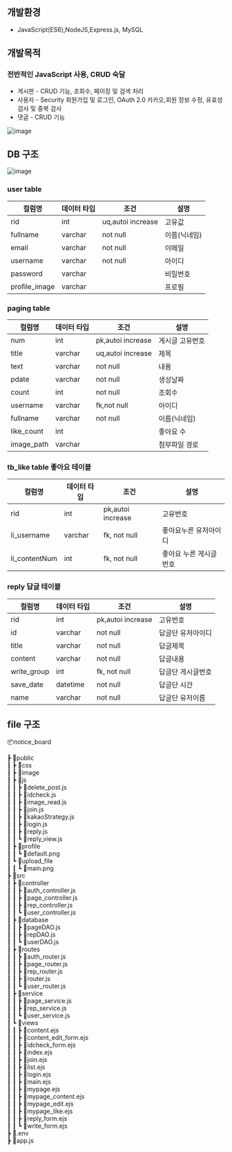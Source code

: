 ## 개발환경
- JavaScript(ES6),NodeJS,Express.js, MySQL

## 개발목적
### 전반적인 JavaScript 사용, CRUD 숙달
- 게시판 - CRUD 기능, 조회수, 페이징 및 검색 처리
- 사용자 - Security 회원가입 및 로그인, OAuth 2.0 카카오,회원 정보 수정, 유효성 검사 및 중복 검사
- 댓글 - CRUD 기능


![image](https://github.com/junrari/notice_board/assets/66519544/1ff71f69-d76a-4f28-8919-f8062e85324a)

## DB 구조
![image](https://github.com/junrari/notice_board/assets/66519544/4baf9c56-2398-4e86-982c-32efebf215ef)  


### user table
| 컬럼명 | 데이터 타입  | 조건  | 설명  |    
|------|---|---|---|   
|    rid  | int  | uq,autoi increase  | 고유값  |    
| fullname     | varchar  | not null  | 이름(닉네임)  |   
| email     | varchar  | not null  | 이메일  |    
| username     | varchar  | not null  | 아이디  |    
| password     | varchar  |   | 비밀번호  |    
| profile_image     | varchar  |   | 프로필  |    

### paging table
| 컬럼명 | 데이터 타입  | 조건  | 설명  |    
|------|---|---|---|   
|    num  | int  | pk,autoi increase  | 게시글 고유번호  | 
|    title  | varchar  | uq,autoi increase  | 제목  |    
| text     | varchar  | not null  | 내용  |   
| pdate     | varchar  | not null  | 생성날짜  |    
| count     | int  | not null  | 조회수  |   
| username     | varchar  | fk,not null  | 아이디  |    
| fullname     | varchar  | not null  | 이름(닉네임)  |    
| like_count     | int  |   | 좋아요 수  |    
| image_path     | varchar  |   | 첨부파일 경로  |    

### tb_like table  좋아요 테이블
| 컬럼명 | 데이터 타입  | 조건  | 설명  |    
|------|---|---|---|   
|    rid  | int  | pk,autoi increase  |  고유번호  | 
|    li_username  | varchar  | fk, not null  | 좋아요누른 유저아이디  |    
| li_contentNum     | int  | fk, not null  | 좋아요 누른 게시글번호  |   

### reply 답글 테이블
| 컬럼명 | 데이터 타입  | 조건  | 설명  |    
|------|---|---|---|   
|    rid  | int  | pk,autoi increase  |  고유번호  | 
|    id  | varchar  |  not null  |  답글단 유저아이디  |    
|    title  | varchar  |  not null  |  답글제목  |    
|    content  | varchar  |  not null  |  답글내용  |    
|    write_group  | int  | fk, not null  |  답글단 게시글번호  |    
| save_date     | datetime  | not null  | 답글단 시간  |  
|    name  | varchar  |  not null  | 답글단 유저이름   |  
 

## file 구조



📦notice_board

 ┣ 📂public  
 ┃ ┣ 📂css   
 ┃ ┣ 📂image  
 ┃ ┣ 📂js  
 ┃ ┃ ┣ 📜delete_post.js  
 ┃ ┃ ┣ 📜idcheck.js  
 ┃ ┃ ┣ 📜image_read.js  
 ┃ ┃ ┣ 📜join.js  
 ┃ ┃ ┣ 📜kakaoStrategy.js  
 ┃ ┃ ┣ 📜login.js  
 ┃ ┃ ┣ 📜reply.js  
 ┃ ┃ ┗ 📜reply_view.js  
 ┃ ┣ 📂profile  
 ┃ ┃ ┗ 📜default.png  
 ┃ ┗ 📂upload_file  
 ┃ ┃ ┗ 📜main.png  
 ┣ 📂src  
 ┃ ┣ 📂controller  
 ┃ ┃ ┣ 📜auth_controller.js  
 ┃ ┃ ┣ 📜page_controller.js  
 ┃ ┃ ┣ 📜rep_controller.js  
 ┃ ┃ ┗ 📜user_controller.js  
 ┃ ┣ 📂database  
 ┃ ┃ ┣ 📜pageDAO.js  
 ┃ ┃ ┣ 📜repDAO.js  
 ┃ ┃ ┗ 📜userDAO.js  
 ┃ ┣ 📂routes  
 ┃ ┃ ┣ 📜auth_router.js  
 ┃ ┃ ┣ 📜page_router.js  
 ┃ ┃ ┣ 📜rep_router.js  
 ┃ ┃ ┣ 📜router.js  
 ┃ ┃ ┗ 📜user_router.js  
 ┃ ┣ 📂service  
 ┃ ┃ ┣ 📜page_service.js  
 ┃ ┃ ┣ 📜rep_service.js  
 ┃ ┃ ┗ 📜user_service.js  
 ┃ ┗ 📂views  
 ┃ ┃ ┣ 📜content.ejs  
 ┃ ┃ ┣ 📜content_edit_form.ejs  
 ┃ ┃ ┣ 📜idcheck_form.ejs  
 ┃ ┃ ┣ 📜index.ejs  
 ┃ ┃ ┣ 📜join.ejs  
 ┃ ┃ ┣ 📜list.ejs  
 ┃ ┃ ┣ 📜login.ejs  
 ┃ ┃ ┣ 📜main.ejs  
 ┃ ┃ ┣ 📜mypage.ejs  
 ┃ ┃ ┣ 📜mypage_content.ejs  
 ┃ ┃ ┣ 📜mypage_edit.ejs  
 ┃ ┃ ┣ 📜mypage_like.ejs  
 ┃ ┃ ┣ 📜reply_form.ejs  
 ┃ ┃ ┗ 📜write_form.ejs  
 ┣ 📜.env  
 ┣ 📜app.js  
